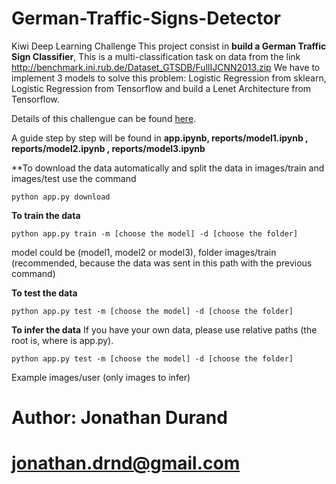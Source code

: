 # German-Traffic-Signs-Detector
Kiwi Deep Learning Challenge
This project consist in **build a German Traffic Sign Classifier**, This is a  multi-classification task on data from the link http://benchmark.ini.rub.de/Dataset_GTSDB/FullIJCNN2013.zip
We have to implement 3 models to solve this problem:  Logistic Regression from sklearn, Logistic Regression from Tensorflow and build a Lenet Architecture from Tensorflow.

Details of this challengue can be found [here](https://github.com/KiwiCampusChallenge/Kiwi-Campus-Challenge/blob/master/Deep-Learning-Challenge.md).

A guide step by step will be found in **app.ipynb,  reports/model1.ipynb , reports/model2.ipynb , reports/model3.ipynb**

**To download the data automatically and split the data  in images/train and images/test use the command
```
python app.py download
```

**To train the data**
```
python app.py train -m [choose the model] -d [choose the folder]
```
model could be (model1, model2 or model3), folder images/train (recommended, because the data was sent in this path with the previous command)

**To test the data**
```
python app.py test -m [choose the model] -d [choose the folder]
```

**To infer the data**
If you have your own data, please use relative paths (the root is, where is app.py). 
```
python app.py test -m [choose the model] -d [choose the folder]
```
Example  images/user  (only images to infer)

# Author: Jonathan Durand
# jonathan.drnd@gmail.com

